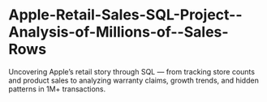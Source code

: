 # Apple-Retail-Sales-SQL-Project--Analysis-of-Millions-of--Sales-Rows
Uncovering Apple’s retail story through SQL — from tracking store counts and product sales to analyzing warranty claims, growth trends, and hidden patterns in 1M+ transactions.
